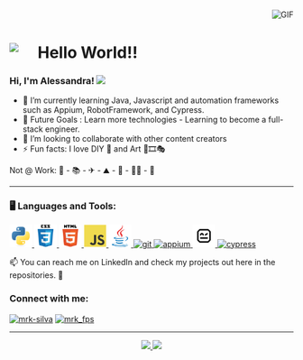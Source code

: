 
<img align="right" height="120px" alt="GIF" style="margin-top:-20px" src="https://camo.githubusercontent.com/5ff9182d12e799168a3bb67b88df7388ae08ede3/68747470733a2f2f6d69726f2e6d656469756d2e636f6d2f6d61782f3837352f312a7164415731546a434e353768316c6275757a766368672e676966" />
<h1>Hello World!! <img align="left" src="https://i.pinimg.com/originals/24/0b/bb/240bbb55447c1deafc0e9fc6cf1a2c8c.gif" width="50px"> </h1></center>

### Hi, I'm Alessandra! <img src="https://media.giphy.com/media/hvRJCLFzcasrR4ia7z/giphy.gif" width="25px"> 



- 🌱 I’m currently learning Java, Javascript and automation frameworks such as Appium, RobotFramework, and Cypress.
- 🎯 Future Goals : Learn more technologies - Learning to become a full-stack engineer. 
- 🤝 I’m looking to collaborate with other content creators
- ⚡ Fun facts: I love DIY 🎨 and Art 📸🎞🎭

Not @ Work: 💪 - 📚 - ✈ - ⛰ - 🌿 - 👩‍🍳 - 📸

******

### 🖥️ Languages and Tools:

<p align="left"> <a href="https://www.python.org" target="_blank" rel="noreferrer"> <img src="https://raw.githubusercontent.com/devicons/devicon/master/icons/python/python-original.svg" alt="python" width="40" height="40"/> </a> <a href="https://www.w3schools.com/css/" target="_blank" rel="noreferrer"> <img src="https://raw.githubusercontent.com/devicons/devicon/master/icons/css3/css3-original-wordmark.svg" alt="css3" width="40" height="40"/> </a> <a href="https://www.w3.org/html/" target="_blank" rel="noreferrer"> <img src="https://raw.githubusercontent.com/devicons/devicon/master/icons/html5/html5-original-wordmark.svg" alt="html5" width="40" height="40"/> </a> <a href="https://developer.mozilla.org/en-US/docs/Web/JavaScript" target="_blank" rel="noreferrer"> <img src="https://raw.githubusercontent.com/devicons/devicon/master/icons/javascript/javascript-original.svg" alt="javascript" width="40" height="40"/> </a> <a href="https://www.java.com" target="_blank" rel="noreferrer"> <img src="https://raw.githubusercontent.com/devicons/devicon/master/icons/java/java-original.svg" alt="java" width="40" height="40"/> </a> <a href="https://git-scm.com/" target="_blank" rel="noreferrer"> <img src="https://www.vectorlogo.zone/logos/git-scm/git-scm-icon.svg" alt="git" width="40" height="40"/> </a>  <a href="http://appium.io" target="_blank" rel="noreferrer"> <img src="https://raw.githubusercontent.com/openjs-foundation/artwork/ac43961d1157f973c54f210cf5e0c9c45e3d3f10/projects/appium/appium-logo-stacked-grayscale.svg" alt="appium" width="40" height="40"/> </a> <a href="https://robotframework.org" target="_blank" rel="noreferrer"> <img src="https://raw.githubusercontent.com/vscode-icons/vscode-icons/master/icons/file_type_robotframework.svg" alt="robot-framework" width="40" height="40"/> </a><a href="https://www.cypress.io" target="_blank" rel="noreferrer"> <img src="https://raw.githubusercontent.com/simple-icons/simple-icons/6e46ec1fc23b60c8fd0d2f2ff46db82e16dbd75f/icons/cypress.svg" alt="cypress" width="40" height="40"/> </a> </p>

📫 You can reach me on LinkedIn and check my projects out here in the repositories. 🤗


<h3 align="left">Connect with me:</h3>
<p align="left">
<a href="https://linkedin.com/in/alessandra-borges-b20b1b1a2/" target="blank"><img align="center" src="https://raw.githubusercontent.com/rahuldkjain/github-profile-readme-generator/master/src/images/icons/Social/linked-in-alt.svg" alt="mrk-silva" height="30" width="40" /></a>
<a href="https://instagram.com/alelauren" target="blank"><img align="center" src="https://raw.githubusercontent.com/rahuldkjain/github-profile-readme-generator/master/src/images/icons/Social/instagram.svg" alt="mrk_fps" height="30" width="40" /></a>
</p>

******

<div align="center">
  <a href="https://github.com/AleLauren">
  <img height="120px" display="flex" src="https://github-readme-stats-eight-theta.vercel.app/api?username=AleLauren&show_icons=true&theme=algolia&include_all_commits=true&count_private=true"/>
  <img height="120px" display="flex" src="https://github-readme-stats-eight-theta.vercel.app/api/top-langs/?username=AleLauren&layout=compact&langs_count=8&theme=algolia"/>
</div>


<!---
AleLauren/AleLauren is a ✨ special ✨ repository because its `README.md` (this file) appears on your GitHub profile.
You can click the Preview link to take a look at your changes.
--->
